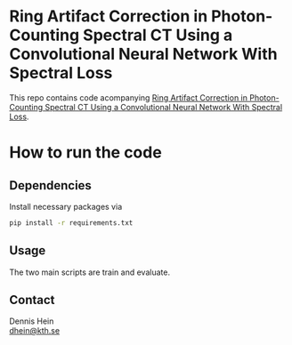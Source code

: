 # Ring Artifact Correction in Photon-Counting Spectral CT Using a Convolutional Neural Network With Spectral Loss

This repo contains code acompanying [Ring Artifact Correction in Photon-Counting Spectral CT Using a Convolutional Neural Network With Spectral Loss](https//addarxiv.com).

# How to run the code
## Dependencies 
Install necessary packages via 
```sh
pip install -r requirements.txt
```

## Usage
The two main scripts are train and evaluate. 

## Contact 
Dennis Hein <br />
dhein@kth.se
